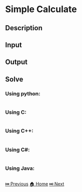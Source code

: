 # Simple Calculate

## Description

> 

## Input

> 

## Output

> 

## Solve

### Using python:

```python

```

### Using C:

```c

```

### Using C++:

```c++

```

### Using C#:

```c#

```

### Using Java:

```java

```

[⏮️ Previous](/URI_1009/URI_1009.md)
[🏠 Home](/README.md)
[⏭️ Next](/URI_1011/URI_1011.md)
